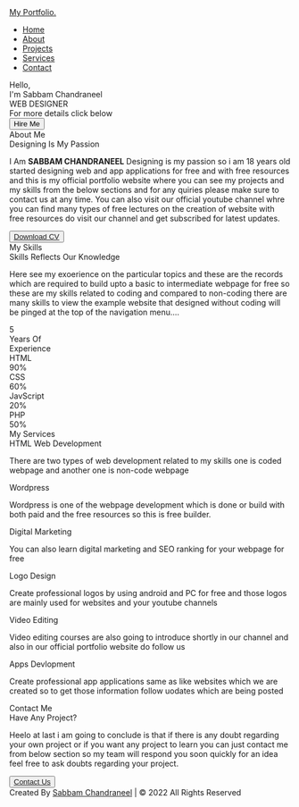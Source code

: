 <!DOCTYPE html>
<html lang="en" dir="ltr">
  <head>
    <meta charset="UTF-8">
    <title> My Portfolio | Sabbam Chandraneel </title>
    <link rel="stylesheet" href="style.css">
    <!-- Fontawesome CDN Link -->
    <link rel="stylesheet" href="https://cdnjs.cloudflare.com/ajax/libs/font-awesome/5.15.2/css/all.min.css"/>
     <meta name="viewport" content="width=device-width, initial-scale=1.0">
   </head>
<body>
  <!-- Move to up button -->
  <div class="scroll-button">
    <a href="#home"><i class="fas fa-arrow-up"></i></a>
  </div>
  <!-- navgaition menu -->
  <nav>
    <div class="navbar">
      <div class="logo"><a href="#"> My Portfolio.</a></div>
      <ul class="menu">
          <li><a href="#home">Home</a></li>
          <li><a href="#about">About</a></li>
          <li><a href="#projects">Projects</a></li>
          <li><a href="#services">Services</a></li>
          <li><a href="#contact">Contact</a></li>
          <div class="cancel-btn">
            <i class="fas fa-times"></i>
          </div>
      </ul>
      <div class="media-icons">
        <a href="#"><i class="fab fa-facebook-f"></i></a>
        <a href="#"><i class="fab fa-twitter"></i></a>
        <a href="#"><i class="fab fa-instagram"></i></a>
      </div>
    </div>
    <div class="menu-btn">
      <i class="fas fa-bars"></i>
    </div>
  </nav>

<!-- Home Section Start -->
 <section class="home" id="home">
   <div class="home-content">
     <div class="text">
       <div class="text-one">Hello,</div>
       <div class="text-two">I'm Sabbam Chandraneel</div>
       <div class="text-three">WEB DESIGNER</div>
       <div class="text-four">For more details click below</div>
     </div>
     <div class="button">
       <button>Hire Me</button>
     </div>
   </div>
 </section>

<!-- About Section Start -->
<section class="about" id="about">
  <div class="content">
    <div class="title"><span>About Me</span></div>
  <div class="about-details">
    <div class="left">
      <img src="images/about.jpg" alt="">
    </div>
    <div class="right">
      <div class="topic">Designing Is My Passion</div>
      <p>I Am <b>SABBAM CHANDRANEEL</b> Designing is my passion so i am 18 years old started designing web and app applications for free and with free resources and this is my official portfolio website where you can see my projects and my skills from the below sections and for any quiries please make sure to contact us at any time. You can also visit our official youtube channel whre you can find many types of free lectures on the creation of website with free resources do visit our channel and get subscribed for latest updates.</p>
      <div class="button">
        <button><a href="#">Download CV</a></button>
      </div>
    </div>
  </div>
  </div>
</section>

<!-- My Skill Section Start -->
<!-- Section Tag and Other Div will same where we need to put same CSS -->
<section class="skills" id="projects">
 <div class="content">
   <div class="title"><span>My Skills</span></div>
   <div class="skills-details">
     <div class="text">
       <div class="topic">Skills Reflects Our Knowledge</div>
       <p>Here see my exoerience on the particular topics and these are the records which are required to build upto a basic to intermediate webpage for free so these are my skills related to coding and compared to non-coding there are many skills to view the example website that designed without coding will be pinged at the top of the navigation menu....</p>
       <div class="experience">
         <div class="num">5</div>
         <div class="exp">Years Of <br> Experience</div>
       </div>
     </div>
     <div class="boxes">
       <div class="box">
         <div class="topic">HTML</div>
         <div class="per">90%</div>
       </div>
       <div class="box">
         <div class="topic">CSS</div>
         <div class="per">60%</div>
       </div>
       <div class="box">
         <div class="topic">JavScript</div>
         <div class="per">20%</div>
       </div>
       <div class="box">
         <div class="topic">PHP</div>
         <div class="per">50%</div>
       </div>
     </div>
   </div>
 </div>
</section>

<!-- My Services Section Start -->
 <section class="services" id="services">
   <div class="content">
     <div class="title"><span>My Services</span></div>
     <div class="boxes">
       <div class="box">
         <div class="icon">
           <i class="fas fa-desktop"></i>
       </div>
       <div class="topic">HTML Web Development</div>
       <p>There are two types of web development related to my skills one is coded webpage and another one is non-code webpage</p>
     </div>
       <div class="box">
         <div class="icon">
           <i class="fas fa-paint-brush"></i>
       </div>
       <div class="topic">Wordpress</div>
       <p>Wordpress is one of the webpage development which is done or build with both paid and the free resources so this is free builder.</p>
     </div>
       <div class="box">
         <div class="icon">
           <i class="fas fa-chart-line"></i>
       </div>
       <div class="topic">Digital Marketing</div>
       <p>You can also learn digital marketing and SEO ranking for your webpage for free</p>
     </div>
       <div class="box">
         <div class="icon">
           <i class="fab fa-android"></i>
       </div>
       <div class="topic">Logo Design</div>
       <p>Create professional logos by using android and PC for free and those logos are mainly used for websites and your youtube channels</p>
     </div>
       <div class="box">
         <div class="icon">
           <i class="fas fa-camera-retro"></i>
       </div>
       <div class="topic">Video Editing</div>
       <p>Video editing courses are also going to introduce shortly in our channel and also in our official portfolio website do follow us </p>
     </div>
       <div class="box">
         <div class="icon">
           <i class="fas fa-tablet-alt"></i>
       </div>
       <div class="topic">Apps Devlopment</div>
       <p>Create professional app applications same as like websites which we are created so to get those information follow uodates which are being posted</p>
     </div>
   </div>
   </div>
 </section>

<!-- Contact Me section Start -->
<section class="contact" id="contact">
  <div class="content">
    <div class="title"><span>Contact Me</span></div>
    <div class="text">
      <div class="topic">Have Any Project?</div>
      <p>Heelo at last i am going to conclude is that if there is any doubt regarding your own project or if you want any project to learn you can just contact me from below section so my team will respond you soon quickly for an idea feel free to ask doubts regarding your project.</p>
      <div class="button">
        <button><a href="mailto:sabbam2004@gmail.com">Contact Us</a></button>
      </div>
    </div>
  </div>
</section>

<!-- Footer Section Start -->
<footer>
  <div class="text">
    <span>Created By <a href="#">Sabbam Chandraneel</a> | &#169; 2022 All Rights Reserved</span>
  </div>
</footer>

  <script src="script.js"></script>
</body>
</html>
